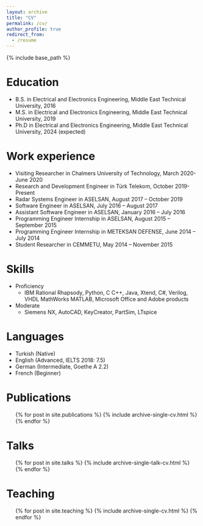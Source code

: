 ```yaml
---
layout: archive
title: "CV"
permalink: /cv/
author_profile: true
redirect_from:
  - /resume
---
```


{% include base_path %}

Education
======
* B.S. in Electrical and Electronics Engineering, Middle East Technical University, 2016
* M.S. in Electrical and Electronics Engineering, Middle East Technical University, 2019
* Ph.D in Electrical and Electronics Engineering, Middle East Technical University, 2024 (expected)

Work experience
======
* Visiting Researcher in Chalmers University of Technology, March 2020-June 2020
* Research and Development Engineer in Türk Telekom, October 2019-Present
* Radar Systems Engineer in ASELSAN, August 2017 – October 2019
* Software Engineer in ASELSAN, July 2016 – August 2017
* Assistant Software Engineer in ASELSAN, January 2016 – July 2016
* Programming Engineer Internship in ASELSAN, August 2015 – September 2015
* Programming Engineer Internship in METEKSAN DEFENSE, June 2014 – July 2014
* Student Researcher in CEMMETU, May 2014 – November 2015
  
Skills
======
* Proficiency
  * IBM Rational Rhapsody, Python, C C++, Java, Xtend, C#, Verilog, VHDL MathWorks MATLAB, Microsoft Office and Adobe products
* Moderate
  * Siemens NX, AutoCAD, KeyCreator, PartSim, LTspice

Languages
======
* Turkish (Native)
* English	(Advanced, IELTS 2018: 7.5)
* German	(Intermediate, Goethe A 2.2)
* French (Beginner)


Publications
======
  <ul>{% for post in site.publications %}
    {% include archive-single-cv.html %}
  {% endfor %}</ul>
  
Talks
======
  <ul>{% for post in site.talks %}
    {% include archive-single-talk-cv.html %}
  {% endfor %}</ul>
  
Teaching
======
  <ul>{% for post in site.teaching %}
    {% include archive-single-cv.html %}
  {% endfor %}</ul>
  
